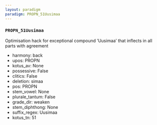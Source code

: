 ```yaml
---
layout: paradigm
paradigm: PROPN_51Uusimaa
---
```

### ` PROPN_51Uusimaa `

Optimisation hack for exceptional compound ’Uusimaa’ that inflects in all parts with agreement
* harmony: back
* upos: PROPN
* kotus_av: None
* possessive: False
* clitics: False
* deletion: simaa
* pos: PROPN
* stem_vowel: None
* plurale_tantum: False
* grade_dir: weaken
* stem_diphthong: None
* suffix_regex: Uusimaa
* kotus_tn: 51
